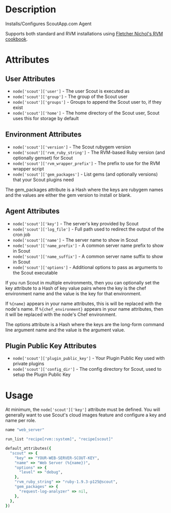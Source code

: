 Description
===========

Installs/Configures ScoutApp.com Agent

Supports both standard and RVM installations using [Fletcher Nichol's RVM cookbook](https://github.com/fnichol/chef-rvm).

Attributes
==========

User Attributes
---------------

* `node['scout']['user']` - The user Scout is executed as
* `node['scout']['group']` - The group of the Scout user
* `node['scout']['groups']` - Groups to append the Scout user to, if they exist
* `node['scout']['home']` - The home directory of the Scout user, Scout uses this for storage by default

Environment Attributes
----------------------

* `node['scout']['version']` - The Scout rubygem version
* `node['scout']['rvm_ruby_string']` - The RVM-based Ruby version (and optionally gemset) for Scout
* `node['scout']['rvm_wrapper_prefix']` - The prefix to use for the RVM wrapper script
* `node['scout']['gem_packages']` - List gems (and optionally versions) that your Scout plugins need

The gem_packages attribute is a Hash where the keys are rubygem names
and the values are either the gem version to install or blank.

Agent Attributes
----------------

* `node['scout']['key']` - The server's key provided by Scout
* `node['scout']['log_file']` - Full path used to redirect the output of the cron job
* `node['scout']['name']` - The server name to show in Scout
* `node['scout']['name_prefix']` - A common server name prefix to show in Scout
* `node['scout']['name_suffix']` - A common server name suffix to show in Scout
* `node['scout']['options']` - Additional options to pass as arguments to the Scout executable

If you run Scout in multiple environments, then you can optionally set
the key attribute to a Hash of key value pairs where the key is the
chef environment name and the value is the key for that environment.

If `%{name}` appears in your name attributes, this is will be replaced
with the node's name. If `%{chef_environment}` appears in your name
attributes, then it will be replaced with the node's Chef environment.

The options attribute is a Hash where the keys are the long-form
command line argument name and the value is the argument value.

Plugin Public Key Attributes
----------------------------

* `node['scout']['plugin_public_key']` - Your Plugin Public Key used with private plugins
* `node['scout']['config_dir']` - The config directory for Scout, used to setup the Plugin Public Key

Usage
=====

At minimum, the `node['scout']['key']` attribute must be defined. You
will generally want to use Scout's cloud images feature and configure
a key and name per role.

```ruby
name "web_server"

run_list "recipe[rvm::system]", "recipe[scout]"

default_attributes({
  "scout" => {
    "key" => "YOUR-WEB-SERVER-SCOUT-KEY",
    "name" => "Web Server (%{name})",
    "options" => {
      "level" => "debug",
    },
    "rvm_ruby_string" => "ruby-1.9.3-p125@scout",
    "gem_packages" => {
      "request-log-analyzer" => nil,
    },
  },
})
```
